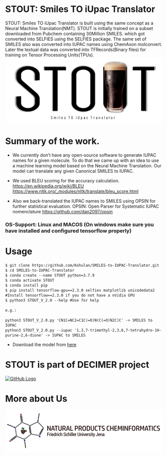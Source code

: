 # STOUT: Smiles TO iUpac Translator
STOUT: Smiles TO iUpac Translator is built using the same concept as a Neural Machine Translation(NMT). STOUT is initially trained on a subset downloaded from Pubchem containing 30Million SMILES. which got converted into SELFIES using the SELFIES package. The same set of SMILES also was converted into IUPAC names using ChemAxon molconvert. Later the textual data was converted into TFRecords(Binary files) for training on Tensor Processing Units(TPUs).
![GitHub Logo](https://github.com/Kohulan/Smiles-TO-iUpac-Translator/blob/main/important_assets/STOUT.png?raw=true)
# Summary of the work.

- We currently don’t have any open-source software to generate IUPAC names for a given molecule. To do that we came up with an idea to use a machine learning model based on the Neural Machine Translation. Our model can translate any given Canonical SMILES to IUPAC.

- We used BLEU scoring for the accuracy calculation.
https://en.wikipedia.org/wiki/BLEU
https://www.nltk.org/_modules/nltk/translate/bleu_score.html

- Also we back-translated the IUPAC names to SMILES using OPSIN for further statistical evaluation.
OPSIN: Open Parser for Systematic IUPAC nomenclature
https://github.com/dan2097/opsin

### OS-Support: Linux and MACOS (On windows make sure you have installed and configured tensorflow properly)

# Usage

```
$ git clone https://github.com/Kohulan/SMILES-to-IUPAC-Translator.git
$ cd SMILES-to-IUPAC-Translator
$ conda create --name STOUT python=3.7.9
$ conda activate STOUT
$ conda install pip
$ pip install tensorflow-gpu==2.3.0 selfies matplotlib unicodedata2 #Install tensorflow==2.3.0 if you do not have a nVidia GPU
$ python3 STOUT_V_2.0 --help #Use for help

e.g.: 

python3 STOUT_V_2.0.py 'CN1C=NC2=C1C(=O)N(C(=O)N2C)C' -> SMILES to IUPAC
python3 STOUT_V_2.0.py --iupac '1,3,7-trimethyl-2,3,6,7-tetrahydro-1H-purine-2,6-dione' -> IUPAC to SMILES
```
- Download the model from [here](https://storage.googleapis.com/iupac_models_trained/Trained_model/Trained_model.zip)

# STOUT is part of DECIMER project
[![GitHub Logo](https://github.com/Kohulan/DECIMER-Image-to-SMILES/raw/master/assets/DECIMER.gif)](https://kohulan.github.io/Decimer-Official-Site/)

# More about Us

[![GitHub Logo](https://github.com/Kohulan/DECIMER-Image-to-SMILES/blob/master/assets/CheminfGit.png?raw=true)](https://cheminf.uni-jena.de)
